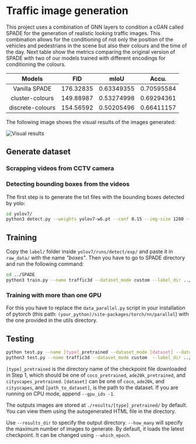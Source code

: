 # Traffic image generation

This project uses a combination of GNN layers to condition a cGAN called SPADE for the generation of realistic looking traffic images.
This combination allows for the conditioning of not only the position of the vehicles and pedestrians in the scene but also their colours and the time of the day.
Next table show the metrics comparing the original version of SPADE with two of our models trained with different encodings for conditioning the colours.

|      Models      |    FID    |    mIoU    |    Accu.   |
|:----------------:|:---------:|:----------:|:----------:|
|   Vanilla SPADE  | 176.32835 | 0.63349355 | 0.70595584 |
|  cluster-colours | 149.88987 | 0.53274998 | 0.69294361 |
| discrete-colours | 154.56592 | 0.50205496 | 0.66411157 |

The following image shows the visual results of the images generated:

![Visual results](https://nvlabs.github.io/SPADE//images/visual_results_traffic.png)

## Generate dataset

### Scrapping videos from CCTV camera


### Detecting bounding boxes from the videos
The first step is to generate the txt files with the bounding boxes detected by yolo:

```bash
cd yolov7/
python3 detect.py --weights yolov7-w6.pt --conf 0.15 --img-size 1280 --source ../raw_data/images/ --save-txt --save-conf --nosave --classes 5 2 0 7
```


## Training



Copy the `label/` folder inside `yolov7/runs/detect/exp/` and paste it in `raw_data/` with the name *"boxes"*.
Then you have to go to SPADE directory and run the following command:

```bash
cd ../SPADE
python3 train.py --name traffic3d --dataset_mode custom --label_dir ../raw_data/masks/ --image_dir ../raw_data/images/ --label_nc 5 --no_instance --gpu_ids 0 --batchSize 6 --niter 100  --no_flip  --crop_size 640 --load_size 640
```
### Training with more than one GPU

For this you have to replace the `data_parallel.py` script in your installation of pytorch (this path: `(your_python)/site-packages/torch/nn/parallel`) with the one provided in the utils directory.

## Testing
```bash
python test.py --name [type]_pretrained --dataset_mode [dataset] --dataroot [path_to_dataset]
python3 test.py --name traffic3d --dataset_mode custom  --label_dir ../raw_data/masks/ --image_dir ../raw_data/images/ --label_nc 5 --no_instance --gpu_ids 5 --batchSize 24 --crop_size 640 --load_size 640 --project SPADE
```
`[type]_pretrained` is the directory name of the checkpoint file downloaded in Step 1, which should be one of `coco_pretrained`,
`ade20k_pretrained`, and `cityscapes_pretrained`. `[dataset]` can be one of `coco`, `ade20k`, and `cityscapes`, and `[path_to_dataset]`,
is the path to the dataset. If you are running on CPU mode, append `--gpu_ids -1`.

The outputs images are stored at `./results/[type]_pretrained/` by default. You can view them using the autogenerated HTML file in the directory.

Use `--results_dir` to specify the output directory. `--how_many` will specify the maximum number of images to generate.
By default, it loads the latest checkpoint. It can be changed using `--which_epoch`.


